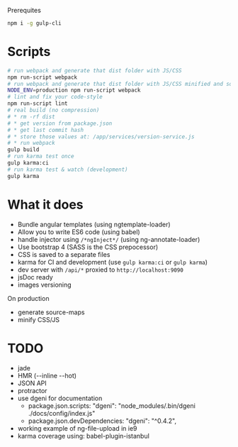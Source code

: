 Prerequites

```bash
npm i -g gulp-cli
```

# Scripts

```bash
# run webpack and generate that dist folder with JS/CSS
npm run-script webpack
# run webpack and generate that dist folder with JS/CSS minified and sourcemaps
NODE_ENV=production npm run-script webpack
# lint and fix your code-style
npm run-script lint
# real build (no compression)
# * rm -rf dist
# * get version from package.json
# * get last commit hash
# * store those values at: /app/services/version-service.js
# * run webpack
gulp build
# run karma test once
gulp karma:ci
# run karma test & watch (development)
gulp karma
```


# What it does

* Bundle angular templates (using ngtemplate-loader)
* Allow you to write ES6 code (using babel)
* handle injector using `/*ngInject*/` (using ng-annotate-loader)
* Use bootstrap 4 (SASS is the CSS prepocessor)
* CSS is saved to a separate files
* karma for CI and development (use `gulp karma:ci` or `gulp karma`)
* dev server with `/api/*` proxied to `http://localhost:9090`
* jsDoc ready
* images versioning

On production
* generate source-maps
* minify CSS/JS


# TODO

* jade
* HMR (--inline --hot)
* JSON API
* protractor
* use dgeni for documentation
  * package.json.scripts: "dgeni": "node_modules/.bin/dgeni ./docs/config/index.js"
  * package.json.devDependencies: "dgeni": "^0.4.2",
* working example of ng-file-upload in ie9
* karma coverage using: babel-plugin-istanbul
